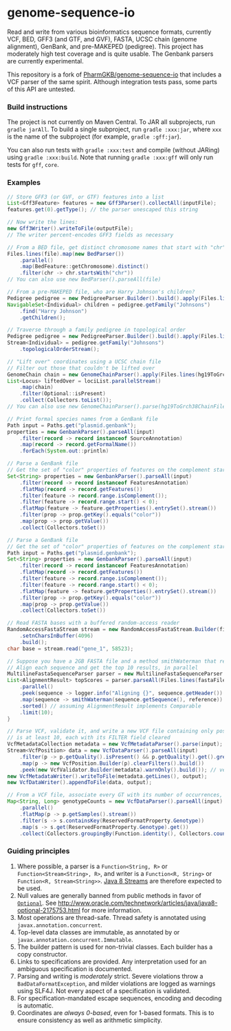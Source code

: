 # genome-sequence-io
Read and write from various bioinformatics sequence formats, currently VCF, BED, GFF3 (and GTF, and GVF), FASTA, UCSC chain (genome alignment), GenBank, and pre-MAKEPED (pedigree).
This project has moderately high test coverage and is quite usable. The Genbank parsers are currently experimental.

This repository is a fork of [PharmGKB/genome-sequence-io](https://github.com/PharmGKB/genome-sequence-io) that includes a VCF parser of the same spirit. Although integration tests pass, some parts of this API are untested.

### Build instructions

The project is not currently on Maven Central. To JAR all subprojects, run `gradle jarAll`.
To build a single subproject, run `gradle :xxx:jar`, where `xxx` is the name of the subproject (for example, `gradle :gff:jar`).

You can also run tests with `gradle :xxx:test` and compile (without JARing) using `gradle :xxx:build`. Note that running `gradle :xxx:gff` will only run tests for `gff`, `core`.

### Examples

```java
// Store GFF3 (or GVF, or GTF) features into a list
List<Gff3Feature> features = new Gff3Parser().collectAll(inputFile);
features.get(0).getType(); // the parser unescaped this string

// Now write the lines:
new Gff3Writer().writeToFile(outputFile); 
// The writer percent-encodes GFF3 fields as necessary
```

```java
// From a BED file, get distinct chromosome names that start with "chr", in parallel
Files.lines(file).map(new BedParser())
	.parallel()
	.map(BedFeature::getChromosome).distinct()
	.filter(chr -> chr.startsWith("chr"))
// You can also use new BedParser().parseAll(file)
```

```java
// From a pre-MAKEPED file, who are Harry Johnson's children?
Pedigree pedigree = new PedigreeParser.Builder().build().apply(Files.lines(file));
NavigableSet<Individual> children = pedigree.getFamily("Johnsons")
	.find("Harry Johnson")
	.getChildren();
```

```java
// Traverse through a family pedigree in topological order
Pedigree pedigree = new PedigreeParser.Builder().build().apply(Files.lines(file));
Stream<Individual> = pedigree.getFamily("Johnsons")
	.topologicalOrderStream();
```

```java
// "Lift over" coordinates using a UCSC chain file
// Filter out those that couldn't be lifted over
GenomeChain chain = new GenomeChainParser().apply(Files.lines(hg19ToGrch38ChainFile));
List<Locus> liftedOver = lociList.parallelStream()
	.map(chain)
	.filter(Optional::isPresent)
	.collect(Collectors.toList());
// You can also use new GenomeChainParser().parse(hg19ToGrch38ChainFile)
```

```java
// Print formal species names from a GenBank file
Path input = Paths.get("plasmid.genbank");
properties = new GenbankParser().parseAll(input)
	.filter(record -> record instanceof SourceAnnotation)
	.map(record -> record.getFormalName())
	.forEach(System.out::println)
```

```java
// Parse a GenBank file
// Get the set of "color" properties of features on the complement starting before the sequence
Set<String> properties = new GenbankParser().parseAll(input)
	.filter(record -> record instanceof FeaturesAnnotation)
	.flatMap(record -> record.getFeatures())
	.filter(feature -> record.range.isComplement());
	.filter(feature -> record.range.start() < 0);
	.flatMap(feature -> feature.getProperties().entrySet().stream())
	.filter(prop -> prop.getKey().equals("color"))
	.map(prop -> prop.getValue())
	.collect(Collectors.toSet())
```

```java
// Parse a GenBank file
// Get the set of "color" properties of features on the complement starting before the sequence
Path input = Paths.get("plasmid.genbank");
Set<String> properties = new GenbankParser().parseAll(input)
	.filter(record -> record instanceof FeaturesAnnotation)
	.flatMap(record -> record.getFeatures())
	.filter(feature -> record.range.isComplement());
	.filter(feature -> record.range.start() < 0);
	.flatMap(feature -> feature.getProperties().entrySet().stream())
	.filter(prop -> prop.getKey().equals("color"))
	.map(prop -> prop.getValue())
	.collect(Collectors.toSet())
```

```java
// Read FASTA bases with a buffered random-access reader
RandomAccessFastaStream stream = new RandomAccessFastaStream.Builder(file)
	.setnCharsInBuffer(4096)
	.build();
char base = stream.read("gene_1", 58523);
```

```java
// Suppose you have a 2GB FASTA file and a method smithWaterman that returns AlignmentResults
// Align each sequence and get the top 10 results, in parallel
MultilineFastaSequenceParser parser = new MultilineFastaSequenceParser.Builder().build();
List<AlignmentResult> topScores = parser.parseAll(Files.lines(fastaFile))
	.parallel()
	.peek(sequence -> logger.info("Aligning {}", sequence.getHeader())
	.map(sequence -> smithWaterman(sequence.getSequence(), reference))
	.sorted() // assuming AlignmentResult implements Comparable
	.limit(10);
}
```

```java
// Parse VCF, validate it, and write a new VCF file containing only positions whose QUAL field
// is at least 10, each with its FILTER field cleared
VcfMetadataCollection metadata = new VcfMetadataParser().parse(input); // short-circuits during read
Stream<VcfPosition> data = new VcfDataParser().parseAll(input)
	.filter(p -> p.getQuality().isPresent() && p.getQuality().get().greaterThanOrEqual("10"))
	.map(p -> new VcfPosition.Builder(p).clearFilters().build())
	.peek(new VcfValidator.Builder(metadata).warnOnly().build()); // verify consistent with metadata
new VcfMetadataWriter().writeToFile(metadata.getLines(), output);
new VcfDataWriter().appendToFile(data, output);
```


```java
// From a VCF file, associate every GT with its number of occurrences, in parallel
Map<String, Long> genotypeCounts = new VcfDataParser().parseAll(input)
	.parallel()
	.flatMap(p -> p.getSamples().stream())
	.filter(s -> s.containsKey(ReservedFormatProperty.Genotype))
	.map(s -> s.get(ReservedFormatProperty.Genotype).get())
	.collect(Collectors.groupingBy(Function.identity(), Collectors.counting()));
```

### Guiding principles
  1. Where possible, a parser is a `Function<String, R>` or `Function<Stream<String>, R>`, and writer is a `Function<R, String>` or  `Function<R, Stream<String>>`. [Java 8 Streams](http://www.oracle.com/technetwork/articles/java/ma14-java-se-8-streams-2177646.html) are therefore expected to be used.
  2. Null values are generally banned from public methods in favor of [`Optional`](https://docs.oracle.com/javase/8/docs/api/java/util/Optional.html). See http://www.oracle.com/technetwork/articles/java/java8-optional-2175753.html for more information.
  3. Most operations are thread-safe. Thread safety is annotated using `javax.annotation.concurrent`.
  4. Top-level data classes are immutable, as annotated by  or `javax.annotation.concurrent.Immutable`.
  5. The builder pattern is used for non-trivial classes. Each builder has a copy constructor.
  6. Links to specifications are provided. Any interpretation used for an ambiguous specification is documented.
  7. Parsing and writing is _moderately_ strict. Severe violations throw a `BadDataFormatException`, and milder violations are logged as warnings using SLF4J. Not every aspect of a specification is validated.
  8. For specification-mandated escape sequences, encoding and decoding is automatic.
  9. Coordinates are _always 0-based_, even for 1-based formats. This is to ensure consistency as well as arithmetic simplicity.
